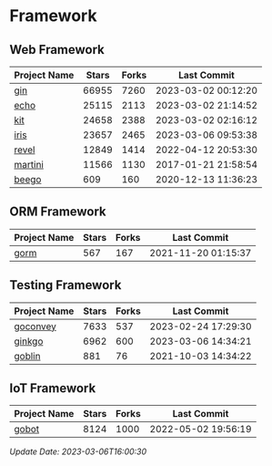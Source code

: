 # Framework

## Web Framework
| Project Name | Stars | Forks | Last Commit |
| ------------ | ----- | ----- | ----------- |
| [gin](https://github.com/gin-gonic/gin) | 66955 | 7260 | 2023-03-02 00:12:20 |
| [echo](https://github.com/labstack/echo) | 25115 | 2113 | 2023-03-02 21:14:52 |
| [kit](https://github.com/go-kit/kit) | 24658 | 2388 | 2023-03-02 02:16:12 |
| [iris](https://github.com/kataras/iris) | 23657 | 2465 | 2023-03-06 09:53:38 |
| [revel](https://github.com/revel/revel) | 12849 | 1414 | 2022-04-12 20:53:30 |
| [martini](https://github.com/go-martini/martini) | 11566 | 1130 | 2017-01-21 21:58:54 |
| [beego](https://github.com/astaxie/beego) | 609 | 160 | 2020-12-13 11:36:23 |

## ORM Framework
| Project Name | Stars | Forks | Last Commit |
| ------------ | ----- | ----- | ----------- |
| [gorm](https://github.com/jinzhu/gorm) | 567 | 167 | 2021-11-20 01:15:37 |

## Testing Framework
| Project Name | Stars | Forks | Last Commit |
| ------------ | ----- | ----- | ----------- |
| [goconvey](https://github.com/smartystreets/goconvey) | 7633 | 537 | 2023-02-24 17:29:30 |
| [ginkgo](https://github.com/onsi/ginkgo) | 6962 | 600 | 2023-03-06 14:34:21 |
| [goblin](https://github.com/franela/goblin) | 881 | 76 | 2021-10-03 14:34:22 |

## IoT Framework
| Project Name | Stars | Forks | Last Commit |
| ------------ | ----- | ----- | ----------- |
| [gobot](https://github.com/hybridgroup/gobot) | 8124 | 1000 | 2022-05-02 19:56:19 |

*Update Date: 2023-03-06T16:00:30*